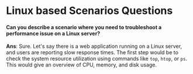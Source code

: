# Linux based Scenarios Questions

#### Can you describe a scenario where you need to troubleshoot a performance issue on a Linux server?

**Ans**: Sure. Let's say there is a web application running on a Linux server, and users are reporting slow response times. The first step would be to check the system resource utilization using commands like `top`, `htop`, or `ps`. This would give an overview of CPU, memory, and disk usage.
